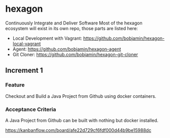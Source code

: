 # hexagon
Continuously Integrate and Deliver Software
Most of the hexagon ecosystem will exist in its own repo, those parts are listed here:
* Local Development with Vagrant: https://github.com/bobjamin/hexagon-local-vagrant
* Agent: https://github.com/bobjamin/hexagon-agent
* Git Cloner: https://github.com/bobjamin/hexagon-git-cloner

## Increment 1
### Feature
Checkout and Build a Java Project from Github using docker containers.
### Acceptance Criteria
A Java Project from Github can be built with nothing but docker installed.

https://kanbanflow.com/board/afe22d729cf6fdf000d44b9be15988dc
